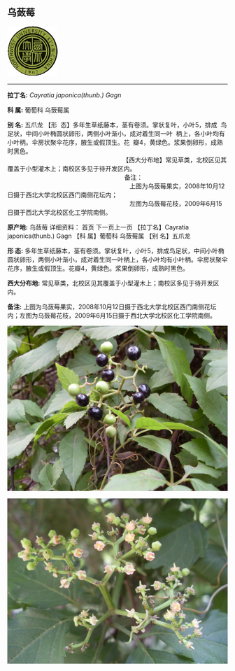 ## 乌蔹莓

![西北大学校园网络植物志](../JPG/nwu.gif)

---

**拉丁名:**  _Cayratia japonica(thunb.) Gagn_

**科 属:** 葡萄科 乌蔹莓属

**别 名:** 五爪龙
【形  态】多年生草纸藤本，茎有卷须。掌状复叶，小叶5，排成
 鸟足状，中间小叶椭圆状卵形，两侧小叶渐小，成对着生同一叶
 柄上，各小叶均有小叶柄。伞房状聚伞花序，腋生或假顶生。花
 瓣4，黄绿色。浆果倒卵形，成熟时黑色。
　
　
　
　
　
　
                                                                 
                                                                   【西大分布地】常见草类，北校区见其覆盖于小型灌木上；南校区多见于待开发区内。
                                                                    备注：
                                                                       上图为乌蔹莓果实，2008年10月12日摄于西北大学北校区西门南侧花坛内；
                                                                       左图为乌蔹莓花枝，2009年6月15日摄于西北大学北校区化工学院南侧。 
      

**原产地:** 乌蔹莓
详细资料： 首页 下一页上一页
【拉丁名】Cayratia japonica(thunb.) Gagn
【科 属】葡萄科 乌蔹莓属
【别 名】五爪龙

**形  态:** 多年生草纸藤本，茎有卷须。掌状复叶，小叶5，排成鸟足状，中间小叶椭圆状卵形，两侧小叶渐小，成对着生同一叶柄上，各小叶均有小叶柄。伞房状聚伞花序，腋生或假顶生。花瓣4，黄绿色。浆果倒卵形，成熟时黑色。　　　　　　

**西大分布地:** 常见草类，北校区见其覆盖于小型灌木上；南校区多见于待开发区内。 

**备注:** 上图为乌蔹莓果实，2008年10月12日摄于西北大学北校区西门南侧花坛内；左图为乌蔹莓花枝，2009年6月15日摄于西北大学北校区化工学院南侧。

![乌蔹莓](../JPG/乌蔹莓.JPG) 

![乌蔹莓](../JPG/乌蔹莓花.JPG) 

